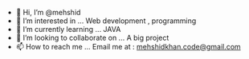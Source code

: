 - 👋 Hi, I’m @mehshid
- 👀 I’m interested in ... Web development , programming
- 🌱 I’m currently learning ... JAVA
- 💞️ I’m looking to collaborate on ... A big project
- 📫 How to reach me ... Email me at : mehshidkhan.code@gmail.com

<!---
mehshid/mehshid is a ✨ special ✨ repository because its `README.md` (this file) appears on your GitHub profile.
You can click the Preview link to take a look at your changes.
--->
